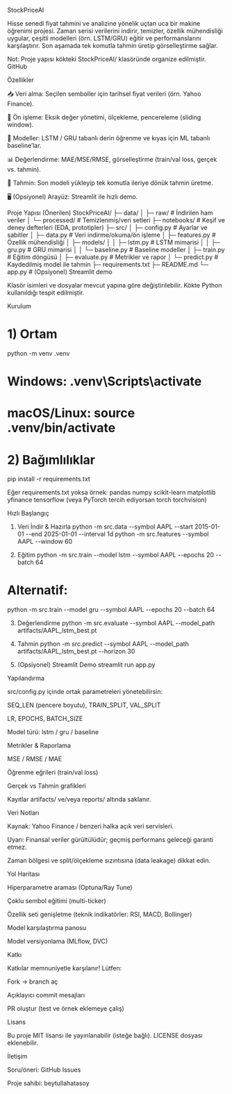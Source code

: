 StockPriceAI

Hisse senedi fiyat tahmini ve analizine yönelik uçtan uca bir makine öğrenimi projesi. Zaman serisi verilerini indirir, temizler, özellik mühendisliği uygular, çeşitli modelleri (örn. LSTM/GRU) eğitir ve performanslarını karşılaştırır. Son aşamada tek komutla tahmin üretip görselleştirme sağlar.

Not: Proje yapısı kökteki StockPriceAI/ klasöründe organize edilmiştir. GitHub

Özellikler

📥 Veri alma: Seçilen semboller için tarihsel fiyat verileri (örn. Yahoo Finance).

🧹 Ön işleme: Eksik değer yönetimi, ölçekleme, pencereleme (sliding window).

🧠 Modeller: LSTM / GRU tabanlı derin öğrenme ve kıyas için ML tabanlı baseline’lar.

📊 Değerlendirme: MAE/MSE/RMSE, görselleştirme (train/val loss, gerçek vs. tahmin).

🚀 Tahmin: Son modeli yükleyip tek komutla ileriye dönük tahmin üretme.

🖥️ (Opsiyonel) Arayüz: Streamlit ile hızlı demo.

Proje Yapısı (Önerilen)
StockPriceAI/
├─ data/
│  ├─ raw/              # İndirilen ham veriler
│  └─ processed/        # Temizlenmiş/veri setleri
├─ notebooks/           # Keşif ve deney defterleri (EDA, prototipler)
├─ src/
│  ├─ config.py         # Ayarlar ve sabitler
│  ├─ data.py           # Veri indirme/okuma/ön işleme
│  ├─ features.py       # Özellik mühendisliği
│  ├─ models/
│  │  ├─ lstm.py        # LSTM mimarisi
│  │  ├─ gru.py         # GRU mimarisi
│  │  └─ baseline.py    # Baseline modeller
│  ├─ train.py          # Eğitim döngüsü
│  ├─ evaluate.py       # Metrikler ve rapor
│  └─ predict.py        # Kaydedilmiş model ile tahmin
├─ requirements.txt
├─ README.md
└─ app.py               # (Opsiyonel) Streamlit demo


Klasör isimleri ve dosyalar mevcut yapına göre değiştirilebilir. Kökte Python kullanıldığı tespit edilmiştir.

Kurulum
# 1) Ortam
python -m venv .venv
# Windows: .venv\Scripts\activate
# macOS/Linux: source .venv/bin/activate

# 2) Bağımlılıklar
pip install -r requirements.txt


Eğer requirements.txt yoksa örnek:
pandas numpy scikit-learn matplotlib yfinance tensorflow (veya PyTorch tercih ediyorsan torch torchvision)

Hızlı Başlangıç
1) Veri İndir & Hazırla
python -m src.data --symbol AAPL --start 2015-01-01 --end 2025-01-01 --interval 1d
python -m src.features --symbol AAPL --window 60

2) Eğitim
python -m src.train --model lstm --symbol AAPL --epochs 20 --batch 64
# Alternatif:
python -m src.train --model gru --symbol AAPL --epochs 20 --batch 64

3) Değerlendirme
python -m src.evaluate --symbol AAPL --model_path artifacts/AAPL_lstm_best.pt

4) Tahmin
python -m src.predict --symbol AAPL --model_path artifacts/AAPL_lstm_best.pt --horizon 30

5) (Opsiyonel) Streamlit Demo
streamlit run app.py

Yapılandırma

src/config.py içinde ortak parametreleri yönetebilirsin:

SEQ_LEN (pencere boyutu), TRAIN_SPLIT, VAL_SPLIT

LR, EPOCHS, BATCH_SIZE

Model türü: lstm / gru / baseline

Metrikler & Raporlama

MSE / RMSE / MAE

Öğrenme eğrileri (train/val loss)

Gerçek vs Tahmin grafikleri

Kayıtlar artifacts/ ve/veya reports/ altında saklanır.

Veri Notları

Kaynak: Yahoo Finance / benzeri halka açık veri servisleri.

Uyarı: Finansal veriler gürültülüdür; geçmiş performans geleceği garanti etmez.

Zaman bölgesi ve split/ölçekleme sızıntısına (data leakage) dikkat edin.

Yol Haritası

 Hiperparametre araması (Optuna/Ray Tune)

 Çoklu sembol eğitimi (multi-ticker)

 Özellik seti genişletme (teknik indikatörler: RSI, MACD, Bollinger)

 Model karşılaştırma panosu

 Model versiyonlama (MLflow, DVC)

Katkı

Katkılar memnuniyetle karşılanır! Lütfen:

Fork → branch aç

Açıklayıcı commit mesajları

PR oluştur (test ve örnek eklemeye çalış)

Lisans

Bu proje MIT lisansı ile yayınlanabilir (isteğe bağlı). LICENSE dosyası eklenebilir.

İletişim

Soru/öneri: GitHub Issues

Proje sahibi: beytullahatasoy
